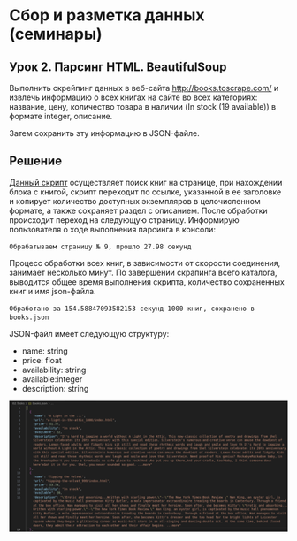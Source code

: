 # Сбор и разметка данных (семинары)

## Урок 2. Парсинг HTML. BeautifulSoup

Выполнить скрейпинг данных в веб-сайта http://books.toscrape.com/ и извлечь информацию о всех книгах на сайте во всех категориях: название, цену, количество товара в наличии (In stock (19 available)) в формате integer, описание.

Затем сохранить эту информацию в JSON-файле.

## Решение

[Данный скрипт](https://github.com/allseenn/api/blob/main/02.Tasks/01.py) осуществляет поиск книг на странице, при нахождении блока с книгой, скрипт переходит по ссылке, указанной в ее заголовке и копирует количество доступных экземпляров в целочисленном формате, а также сохраняет раздел с описанием. После обработки происходит переход на следующую страницу.
Информирую пользователя о ходе выполнения парсинга в консоли:

```
Обрабатываем страницу № 9, прошло 27.98 секунд
```

Процесс обработки всех книг, в зависимости от скорости соединения, занимает несколько минут.
По завершении скрапинга всего каталога, выводится общее время выполнения скрипта, количество сохраненных книг и имя json-файла.

```
Обработано за 154.58847093582153 секунд 1000 книг, сохранено в books.json
```

JSON-файл имеет следующую структуру:

- name: string
- price: float
- availability: string
- available:integer
- description: string

<img src=pics/01.png>

